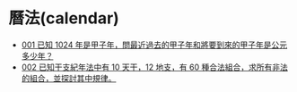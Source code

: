 # 曆法(calendar)

- [001 已知 1024 年是甲子年，問最近過去的甲子年和將要到來的甲子年是公元多少年？](calendar_001_jiazi_year.md)
- [002 已知干支紀年法中有 10 天干，12 地支，有 60 種合法組合，求所有非法的組合，並探討其中規律。](calendar_002_ganzhi_year.md)